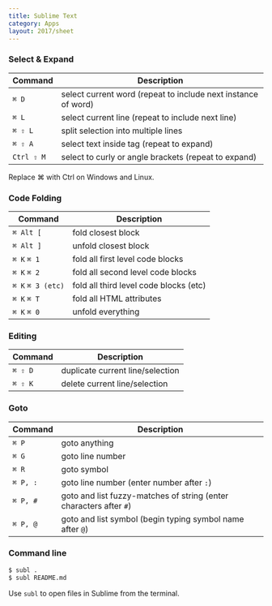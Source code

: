 ```yaml
---
title: Sublime Text
category: Apps
layout: 2017/sheet
---
```


### Select & Expand

| Command    | Description                                                   |
| ---------- | ------------------------------------------------------------- |
| `⌘ D`      | select current word (repeat to include next instance of word) |
| `⌘ L`      | select current line (repeat to include next line)             |
| `⌘ ⇧ L`    | split selection into multiple lines                           |
| `⌘ ⇧ A`    | select text inside tag (repeat to expand)                     |
| `Ctrl ⇧ M` | select to curly or angle brackets (repeat to expand)          |

<!-- {.-shortcuts} -->

Replace ⌘ with Ctrl on Windows and Linux.

### Code Folding

| Command           | Description                            |
| ----------------- | -------------------------------------- |
| `⌘ Alt [`         | fold closest block                     |
| `⌘ Alt ]`         | unfold closest block                   |
| `⌘ K` `⌘ 1`       | fold all first level code blocks       |
| `⌘ K` `⌘ 2`       | fold all second level code blocks      |
| `⌘ K` `⌘ 3 (etc)` | fold all third level code blocks (etc) |
| `⌘ K` `⌘ T`       | fold all HTML attributes               |
| `⌘ K` `⌘ 0`       | unfold everything                      |

<!-- {.-shortcuts} -->

### Editing

| Command | Description                      |
| ------- | -------------------------------- |
| `⌘ ⇧ D` | duplicate current line/selection |
| `⌘ ⇧ K` | delete current line/selection    |

<!-- {.-shortcuts} -->

### Goto

| Command  | Description                                                        |
| -------- | ------------------------------------------------------------------ |
| `⌘ P`    | goto anything                                                      |
| `⌘ G`    | goto line number                                                   |
| `⌘ R`    | goto symbol                                                        |
| `⌘ P, :` | goto line number (enter number after `:`)                          |
| `⌘ P, #` | goto and list fuzzy-matches of string (enter characters after `#`) |
| `⌘ P, @` | goto and list symbol (begin typing symbol name after `@`)          |

<!-- {.-shortcuts} -->

### Command line

```sh
$ subl .
$ subl README.md
```

Use `subl` to open files in Sublime from the terminal.
